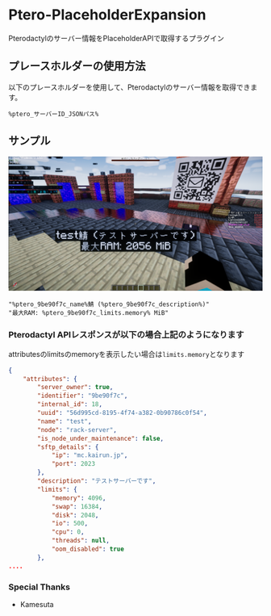 # Ptero-PlaceholderExpansion

Pterodactylのサーバー情報をPlaceholderAPIで取得するプラグイン

## プレースホルダーの使用方法

以下のプレースホルダーを使用して、Pterodactylのサーバー情報を取得できます。

```
%ptero_サーバーID_JSONパス%
```

## サンプル

![スクリーンショット1](assets/screenshot_1.png)
```
"%ptero_9be90f7c_name%鯖 (%ptero_9be90f7c_description%)"
"最大RAM: %ptero_9be90f7c_limits.memory% MiB"
```

### Pterodactyl APIレスポンスが以下の場合上記のようになります
attributesのlimitsのmemoryを表示したい場合は`limits.memory`となります

```json
{
    "attributes": {
        "server_owner": true,
        "identifier": "9be90f7c",
        "internal_id": 18,
        "uuid": "56d995cd-8195-4f74-a382-0b90786c0f54",
        "name": "test",
        "node": "rack-server",
        "is_node_under_maintenance": false,
        "sftp_details": {
            "ip": "mc.kairun.jp",
            "port": 2023
        },
        "description": "テストサーバーです",
        "limits": {
            "memory": 4096,
            "swap": 16384,
            "disk": 2048,
            "io": 500,
            "cpu": 0,
            "threads": null,
            "oom_disabled": true
        },
....
```

### Special Thanks
- Kamesuta